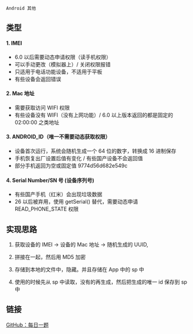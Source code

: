 `Android 其他`

## 类型

#### 1. IMEI
- 6.0 以后需要动态申请权限（读手机权限）
- 可以手动更改（模拟器上）/ 关闭权限报错
- 只适用于电话功能设备，不适用于平板
- 有些设备会返回错误

#### 2. Mac 地址
- 需要获取访问 WIFI 权限
- 有些设备没有 WIFI（没有上网功能）/ 6.0 以上版本返回的都是固定的 02:00:00 之类地址

#### 3. ANDROID_ID（唯一不需要动态获取权限）
- 设备首次运行，系统会随机生成一个 64 位的数字，转换成 16 进制保存
- 手机恢复出厂设置后值有变化 / 有些国产设备不会返回值
- 部分手机返回为空或固定值 9774d56d682e549c

#### 4. Serial Number/SN 号 (设备序列号)
- 有些国产手机（红米）会出现垃圾数据
- 26 以后被弃用，使用 getSerial() 替代，需要动态申请 READ_PHONE_STATE 权限


## 实现思路

1. 获取设备的 IMEI -> 设备的 Mac 地址 -> 随机生成的 UUID,

2. 拼接在一起，然后用 MD5 加密

3. 存储到本地的文件中，隐藏。并且存储在 App 中的 sp 中

4. 使用的时候先从 sp 中读取，没有的再生成，然后把生成的唯一 id 保存到 sp 中


## 链接
[GitHub：每日一题](https://github.com/Moosphan/Android-Daily-Interview/issues/159)